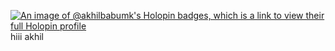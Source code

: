 [![An image of @akhilbabumk's Holopin badges, which is a link to view their full Holopin profile](https://holopin.me/akhilbabumk)](https://holopin.io/@akhilbabumk)
hiii akhil
